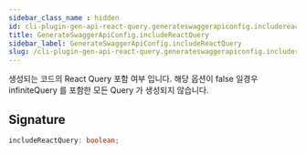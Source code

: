 ```yaml
---
sidebar_class_name : hidden
id: cli-plugin-gen-api-react-query.generateswaggerapiconfig.includereactquery
title: GenerateSwaggerApiConfig.includeReactQuery
sidebar_label: GenerateSwaggerApiConfig.includeReactQuery
slug: /cli-plugin-gen-api-react-query.generateswaggerapiconfig.includereactquery
---
```






생성되는 코드의 React Query 포함 여부 입니다. 해당 옵션이 false 일경우 infiniteQuery 를 포함한 모든 Query 가 생성되지 않습니다.

## Signature

```typescript
includeReactQuery: boolean;
```

